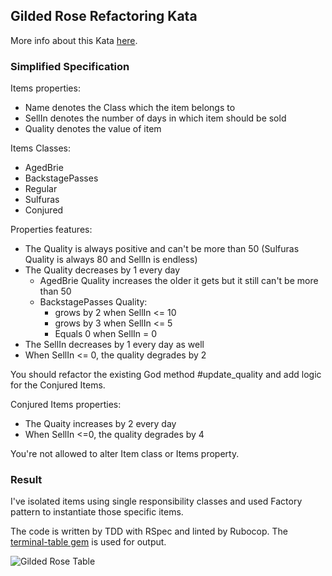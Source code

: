 ## Gilded Rose Refactoring Kata

More info about this Kata [here](https://github.com/emilybache/GildedRose-Refactoring-Kata).

### Simplified Specification

Items properties:
* Name denotes the Class which the item belongs to
* SellIn denotes the number of days in which item should be sold
* Quality denotes the value of item

Items Classes:
* AgedBrie
* BackstagePasses
* Regular
* Sulfuras
* Conjured

Properties features:
* The Quality is always positive and can't be more than 50 (Sulfuras Quality is always 80 and SellIn is endless)
* The Quality decreases by 1 every day 
  * AgedBrie Quality increases the older it gets but it still can't be more than 50
  * BackstagePasses Quality: 
    * grows by 2 when SellIn <= 10
    * grows by 3 when SellIn <= 5
    * Equals 0 when SellIn = 0 
* The SellIn decreases by 1 every day as well
* When SellIn <= 0, the quality degrades by 2 

You should refactor the existing God method #update_quality and add logic for the Conjured Items.

Conjured Items properties:
* The Quaity increases by 2 every day
* When SellIn <=0, the quality degrades by 4

You're not allowed to alter Item class or Items property.

### Result

I've isolated items using single responsibility classes and used Factory pattern to instantiate those specific items.

The code is written by TDD with RSpec and linted by Rubocop.
The [terminal-table gem](https://github.com/tj/terminal-table) is used for output.

![Gilded Rose Table](https://i.imgur.com/RnYHT3F.png)
